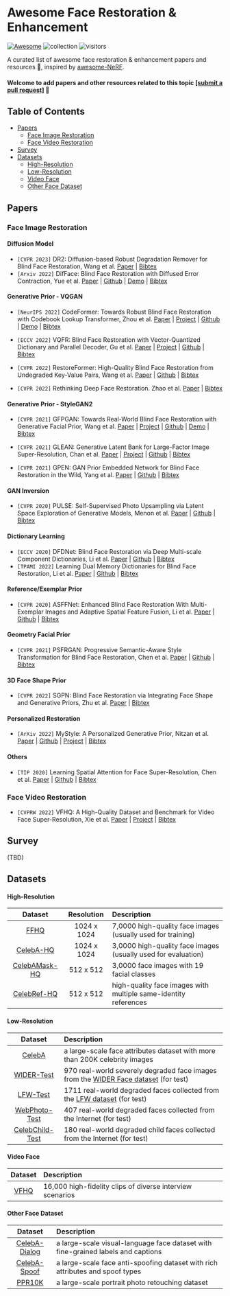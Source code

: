 # Awesome Face Restoration & Enhancement
[![Awesome](https://cdn.rawgit.com/sindresorhus/awesome/d7305f38d29fed78fa85652e3a63e154dd8e8829/media/badge.svg)](https://github.com/sindresorhus/awesome) ![collection](https://img.shields.io/badge/Collection-Keep%20Updating-green) ![visitors](https://visitor-badge.laobi.icu/badge?page_id=sczhou/Awesome-Face-Restoration)


A curated list of awesome face restoration & enhancement papers and resources :whale:, inspired by [awesome-NeRF](https://github.com/yenchenlin/awesome-NeRF). 

#### Welcome to add papers and other resources related to this topic [[submit a pull request]](https://github.com/sczhou/Awesome-Face-Restoration/blob/master/how-to-PR.md) :hugs:

## Table of Contents

- [Papers](#papers)
  - [Face Image Restoration](#face-image-restoration)
  - [Face Video Restoration](#face-video-restoration)
- [Survey](#survey)
- [Datasets](#datasets)
    - [High-Resolution](#high-resolution)
    - [Low-Resolution](#low-resolution)
    - [Video Face](#video-face)
    - [Other Face Dataset](#other-face-dataset)

## Papers

### Face Image Restoration

#### Diffusion Model

- `[CVPR 2023]` DR2: Diffusion-based Robust Degradation Remover for Blind Face Restoration, Wang et al. [Paper](https://arxiv.org/abs/2303.06885) | [Bibtex](./facebib.bib#L114-L119) 
- `[Arxiv 2022]` DifFace: Blind Face Restoration with Diffused Error Contraction, Yue et al. [Paper](https://arxiv.org/abs/2212.06512) | [Github](https://github.com/zsyOAOA/DifFace) | [Demo](https://huggingface.co/spaces/OAOA/DifFace) | [Bibtex](./facebib.bib#L121-L127)

#### Generative Prior - VQGAN
- `[NeurIPS 2022]` CodeFormer: Towards Robust Blind Face Restoration with Codebook Lookup Transformer, Zhou et al. [Paper](https://arxiv.org/abs/2206.11253) | [Project](https://shangchenzhou.com/projects/CodeFormer/) | [Github](https://github.com/sczhou/CodeFormer) | [Demo](https://huggingface.co/spaces/sczhou/CodeFormer) | [Bibtex](./facebib.bib#L1-L6)

- `[ECCV 2022]` VQFR: Blind Face Restoration with Vector-Quantized Dictionary and Parallel Decoder, Gu et al. [Paper](https://arxiv.org/abs/2205.06803) | [Project](https://ycgu.site/projects/vqfr/) | [Github](https://github.com/sczhou/CodeFormer) | [Bibtex](./facebib.bib#L8-L13)

- `[CVPR 2022]` RestoreFormer: High-Quality Blind Face Restoration from Undegraded Key-Value Pairs, Wang et al. [Paper](https://arxiv.org/abs/2201.06374) | [Github](https://github.com/wzhouxiff/RestoreFormer) | [Bibtex](./facebib.bib#L15-L20)

- `[CVPR 2022]` Rethinking Deep Face Restoration. Zhao et al. [Paper](https://openaccess.thecvf.com/content/CVPR2022/papers/Zhao_Rethinking_Deep_Face_Restoration_CVPR_2022_paper.pdf) | [Bibtex](./facebib.bib#L85-L91)

#### Generative Prior - StyleGAN2
- `[CVPR 2021]` GFPGAN: Towards Real-World Blind Face Restoration with Generative Facial Prior, Wang et al. [Paper](https://arxiv.org/abs/2101.04061) | [Project](https://xinntao.github.io/projects/gfpgan) | [Github](https://github.com/TencentARC/GFPGAN) | [Demo](https://huggingface.co/spaces/Xintao/GFPGAN) | [Bibtex](./facebib.bib#L43-L48)

- `[CVPR 2021]` GLEAN: Generative Latent Bank for Large-Factor Image Super-Resolution, Chan et al. [Paper](https://arxiv.org/abs/2012.00739) | [Project](https://mmlab-ntu.github.io/project/glean/) | [Github](https://github.com/open-mmlab/mmediting) | [Bibtex](./facebib.bib#L36-L41)

- `[CVPR 2021]` GPEN: GAN Prior Embedded Network for Blind Face Restoration in the Wild, Yang et al. [Paper](https://arxiv.org/abs/2105.06070) | [Github](https://github.com/yangxy/GPEN) | [Bibtex](./facebib.bib#L50-L55)

#### GAN Inversion
- `[CVPR 2020]` PULSE: Self-Supervised Photo Upsampling via Latent Space Exploration of Generative Models, Menon et al. [Paper](https://arxiv.org/abs/2003.03808) | [Github](https://github.com/adamian98/pulse) | [Bibtex](./facebib.bib#L64-L69)


#### Dictionary Learning
- `[ECCV 2020]` DFDNet: Blind Face Restoration via Deep Multi-scale Component Dictionaries, Li et al. [Paper](https://arxiv.org/abs/2008.00418) | [Github](https://github.com/csxmli2016/DFDNet) | [Bibtex](./facebib.bib#L22-L27)
- `[TPAMI 2022]` Learning Dual Memory Dictionaries for Blind Face Restoration, Li et al. [Paper](https://arxiv.org/abs/2210.08160) | [Github](https://github.com/csxmli2016/DMDNet) | [Bibtex](./facebib.bib#L107-L112)


#### Reference/Exemplar Prior
- `[CVPR 2020]` ASFFNet: Enhanced Blind Face Restoration With Multi-Exemplar Images and Adaptive Spatial Feature Fusion, Li et al. [Paper](https://openaccess.thecvf.com/content_CVPR_2020/papers/Li_Enhanced_Blind_Face_Restoration_With_Multi-Exemplar_Images_and_Adaptive_Spatial_CVPR_2020_paper.pdf) | [Github](https://github.com/csxmli2016/ASFFNet) | [Bibtex](./facebib.bib#L57-L62)

#### Geometry Facial Prior
- `[CVPR 2021]` PSFRGAN: Progressive Semantic-Aware Style Transformation for Blind Face Restoration, Chen et al. [Paper](https://arxiv.org/abs/2009.08709) | [Github](https://github.com/chaofengc/PSFRGAN) | [Bibtex](./facebib.bib#L29-L34)

#### 3D Face Shape Prior
- `[CVPR 2022]` SGPN: Blind Face Restoration via Integrating Face Shape and Generative Priors, Zhu et al. [Paper](https://openaccess.thecvf.com/content/CVPR2022/papers/Zhu_Blind_Face_Restoration_via_Integrating_Face_Shape_and_Generative_Priors_CVPR_2022_paper.pdf) | [Bibtex](./facebib.bib#L71-L76)

#### Personalized Restoration
- `[ArXiv 2022]` MyStyle: A Personalized Generative Prior, Nitzan et al. [Paper](https://arxiv.org/abs/2203.17272) | [Github](https://github.com/google/mystyle) | [Project](https://mystyle-personalized-prior.github.io/) | [Bibtex](./facebib.bib#L78-L83)

#### Others 

- `[TIP 2020]` Learning Spatial Attention for Face Super-Resolution, Chen et al. [Paper](https://arxiv.org/abs/2012.01211) | [Github](https://github.com/chaofengc/Face-SPARNet) | [Bibtex](./facebib.bib#L93-L98)

### Face Video Restoration

- `[CVPRW 2022]` VFHQ: A High-Quality Dataset and Benchmark for Video Face Super-Resolution, Xie et al. [Paper](https://arxiv.org/abs/2205.03409) | [Project](https://liangbinxie.github.io/projects/vfhq/) | [Bibtex](./facebib.bib#L100-L105)
## Survey
(TBD)

## Datasets
#### High-Resolution
| Dataset | Resolution | Description |
| :---: | :---: | :----------    |
| [FFHQ](https://github.com/NVlabs/ffhq-dataset) | 1024 x 1024 | 7,0000 high-quality face images (usually used for training) |
| [CelebA-HQ](https://github.com/nperraud/download-celebA-HQ) | 1024 x 1024 | 3,0000 high-quality face images (usually used for evaluation) |
| [CelebAMask-HQ](https://github.com/switchablenorms/CelebAMask-HQ) | 512 x 512 | 3,0000 face images with 19 facial classes |
| [CelebRef-HQ](https://github.com/csxmli2016/DMDNet) | 512 x 512 | high-quality face images with multiple same-identity references |

#### Low-Resolution

| Dataset | Description |
| :---: | :----------    |
| [CelebA](https://mmlab.ie.cuhk.edu.hk/projects/CelebA.html)  | a large-scale face attributes dataset with more than 200K celebrity images |
| [WIDER-Test](https://shangchenzhou.com/projects/CodeFormer/)  | 970 real-world severely degraded face images from the [WIDER Face dataset](http://shuoyang1213.me/WIDERFACE/) (for test)|
| [LFW-Test](https://xinntao.github.io/projects/gfpgan)  | 1711 real-world degraded faces collected from the [LFW dataset](https://vis-www.cs.umass.edu/lfw/) (for test)|
| [WebPhoto-Test](https://xinntao.github.io/projects/gfpgan)  | 407 real-world degraded faces collected from the Internet (for test)|
| [CelebChild-Test](https://xinntao.github.io/projects/gfpgan)  | 180 real-world degraded child faces collected from the Internet (for test)|

#### Video Face
| Dataset | Description |
| :---: | :----------    |
| [VFHQ](https://liangbinxie.github.io/projects/vfhq/)  | 16,000 high-fidelity clips of diverse interview scenarios

#### Other Face Dataset
| Dataset | Description |
| :---: | :----------    |
| [CelebA-Dialog](https://github.com/ziqihuangg/CelebA-Dialog)  | a large-scale visual-language face dataset with fine-grained labels and captions|
| [CelebA-Spoof](https://github.com/ZhangYuanhan-AI/CelebA-Spoof)  | a large-scale face anti-spoofing dataset with rich attributes and spoof types|
| [PPR10K](https://github.com/csjliang/PPR10K)  | a large-scale portrait photo retouching dataset |
